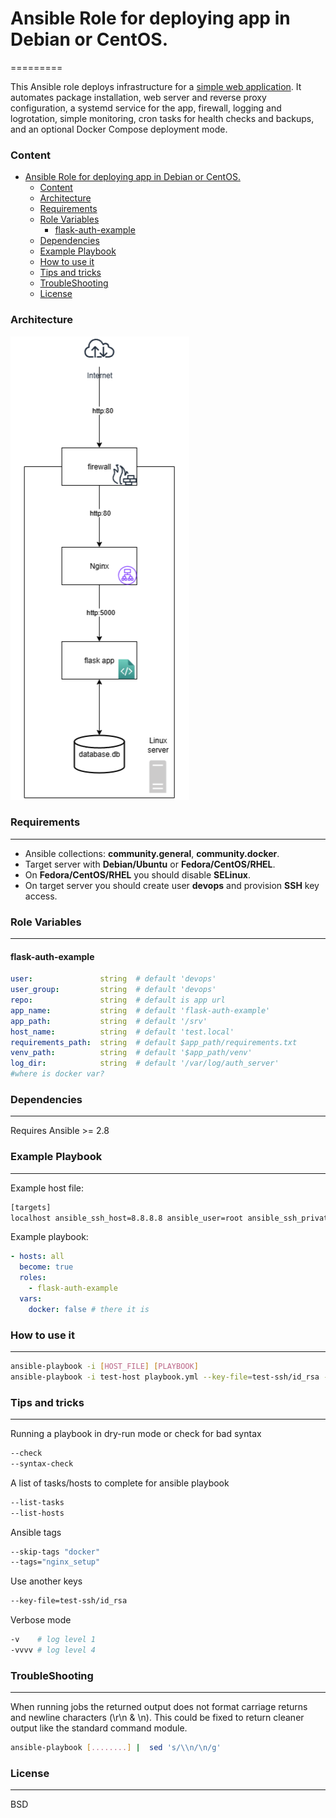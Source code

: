 # Ansible Role for deploying app in Debian or CentOS.
=========

This Ansible role deploys infrastructure for a [simple web application](https://github.com/riad-azz/flask-auth-example).
It automates package installation, web server and reverse proxy configuration, a systemd service for the app, firewall,
logging and logrotation, simple monitoring, cron tasks for health checks and backups, and an optional Docker Compose
deployment mode.

### Content

- [Ansible Role for deploying app in Debian or CentOS.](#ansible-role-for-deploying-app-in-debian-or-centos)
    - [Content](#content)
    - [Architecture](#architecture)
    - [Requirements](#requirements)
    - [Role Variables](#role-variables)
        - [flask-auth-example](#flask-auth-example)
    - [Dependencies](#dependencies)
    - [Example Playbook](#example-playbook)
    - [How to use it](#how-to-use-it)
    - [Tips and tricks](#tips-and-tricks)
    - [TroubleShooting](#troubleshooting)
    - [License](#license)

### Architecture

![flask-app-architecture](flask-app-architecture.png)

### Requirements

------------

* Ansible collections: **community.general**, **community.docker**.
* Target server with **Debian/Ubuntu** or **Fedora/CentOS/RHEL**.
* On **Fedora/CentOS/RHEL** you should disable **SELinux**.
* On target server you should create user **devops** and provision **SSH** key access.

### Role Variables

--------------

#### flask-auth-example

```yml
user:               string  # default 'devops'
user_group:         string  # default 'devops'
repo:               string  # default is app url
app_name:           string  # default 'flask-auth-example'
app_path:           string  # default '/srv'
host_name:          string  # default 'test.local'
requirements_path:  string  # default $app_path/requirements.txt
venv_path:          string  # default '$app_path/venv'
log_dir:            string  # default '/var/log/auth_server'
#where is docker var?
```

### Dependencies

------------

[//]: # (this might be placed in requirements section)

Requires Ansible >= 2.8 

[//]: # (if those line breaks are placed next line, you have those headers as plain text, like here)
### Example Playbook
----------------

Example host file:

```sh
[targets]
localhost ansible_ssh_host=8.8.8.8 ansible_user=root ansible_ssh_private_key_file=~/.ssh/id_rsa
```

Example playbook:

```yml
- hosts: all
  become: true
  roles:
    - flask-auth-example
  vars:
    docker: false # there it is
```

### How to use it
----------------

```sh
ansible-playbook -i [HOST_FILE] [PLAYBOOK]
ansible-playbook -i test-host playbook.yml --key-file=test-ssh/id_rsa --tags="package_install" --check
```

### Tips and tricks
----------------

Running a playbook in dry-run mode or check for bad syntax

```sh
--check
--syntax-check
```

A list of tasks/hosts to complete for ansible playbook

```sh
--list-tasks
--list-hosts
```

Ansible tags

```sh
--skip-tags "docker"
--tags="nginx_setup"
```

Use another keys

```sh
--key-file=test-ssh/id_rsa
```

Verbose mode

```sh
-v    # log level 1
-vvvv # log level 4
```

### TroubleShooting
----------------

When running jobs the returned output does not format carriage returns and newline characters (\r\n & \n).
This could be fixed to return cleaner output like the standard command module.

```sh
ansible-playbook [........] |  sed 's/\\n/\n/g'
```

### License
-------

BSD
